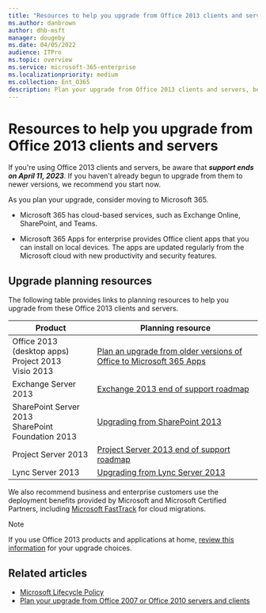 ```yaml
---
title: "Resources to help you upgrade from Office 2013 clients and servers"
ms.author: danbrown
author: dhb-msft
manager: dougeby
ms.date: 04/05/2022
audience: ITPro
ms.topic: overview
ms.service: microsoft-365-enterprise
ms.localizationpriority: medium
ms.collection: Ent_O365
description: Plan your upgrade from Office 2013 clients and servers, because support ends on April 11, 2023.
---
```


# Resources to help you upgrade from Office 2013 clients and servers

If you're using Office 2013 clients and servers, be aware that ***support ends on April 11, 2023***. If you haven't already begun to upgrade from them to newer versions, we recommend you start now.

As you plan your upgrade, consider moving to Microsoft 365.

- Microsoft 365 has cloud-based services, such as Exchange Online, SharePoint, and Teams.

- Microsoft 365 Apps for enterprise provides Office client apps that you can install on local devices. The apps are updated regularly from the Microsoft cloud with new productivity and security features.

## Upgrade planning resources

The following table provides links to planning resources to help you upgrade from these Office 2013 clients and servers.

|Product|Planning resource|
|---|---|
|Office 2013 (desktop apps)<br/>Project 2013<br/>Visio 2013|[Plan an upgrade from older versions of Office to Microsoft 365 Apps](/deployoffice/endofsupport/plan-upgrade-older-versions-office)|
|Exchange Server 2013|[Exchange 2013 end of support roadmap](exchange-2013-end-of-support.md)|
|SharePoint Server 2013 <br/> SharePoint Foundation 2013|[Upgrading from SharePoint 2013](upgrade-from-sharepoint-2013.md)|
|Project Server 2013|[Project Server 2013 end of support roadmap](project-server-2013-end-of-support.md)|
|Lync Server 2013|[Upgrading from Lync Server 2013](upgrade-from-lync-2013.md)|

We also recommend business and enterprise customers use the deployment benefits provided by Microsoft and Microsoft Certified Partners, including [Microsoft FastTrack](https://www.microsoft.com/fasttrack) for cloud migrations.

> [!NOTE]
> If you use Office 2013 products and applications at home, [review this information](plan-upgrade-previous-versions-office.md#im-a-home-user-what-do-i-do) for your upgrade choices.

## Related articles

- [Microsoft Lifecycle Policy](/lifecycle/)
- [Plan your upgrade from Office 2007 or Office 2010 servers and clients](plan-upgrade-previous-versions-office.md)
